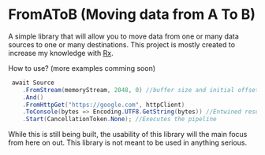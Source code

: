 # FromAToB (Moving data from A To B)

A simple library that will allow you to move data from one or many data sources to one or many destinations. This project is mostly created to increase my knowledge with [Rx](https://github.com/dotnet/reactive).

How to use? (more examples comming soon)

```csharp
 await Source
	.FromStream(memoryStream, 2048, 0) //buffer size and initial offset
	.And()
	.FromHttpGet("https://google.com", httpClient)
	.ToConsole(bytes => Encoding.UTF8.GetString(bytes)) //Entwined results from both stream and HTTP
	.Start(CancellationToken.None); //Executes the pipeline
```

While this is still being built, the usability of this library will the main focus from here on out. This library is not meant to be used in anything serious.